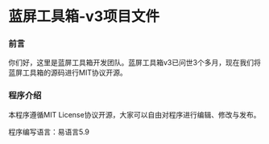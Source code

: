 # 蓝屏工具箱-v3项目文件
### 前言
你们好，这里是蓝屏工具箱开发团队。蓝屏工具箱v3已问世3个多月，现在我们将蓝屏工具箱的源码进行MIT协议开源。
### 程序介绍
本程序遵循MIT License协议开源，大家可以自由对程序进行编辑、修改与发布。

程序编写语言：易语言5.9
